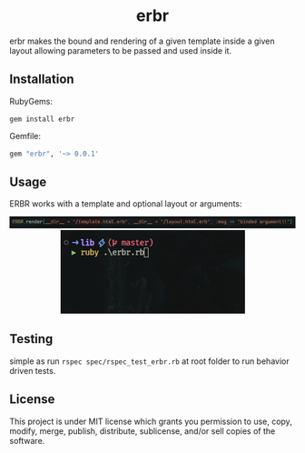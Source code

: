 # <div align="center"> erbr </div>
erbr makes the bound and rendering of a given template inside a given layout allowing parameters to be passed and used inside it.

## Installation
RubyGems:
```
gem install erbr
```
Gemfile: 
```sh
gem "erbr", '~> 0.0.1'
```

## Usage
ERBR works with a template and optional layout or arguments:
<br>
<div align="center">
    <img src="assets/erbr.png" alt="erbr-usage">
    <img src="assets/erbr.gif" alt="erbr-example">
</div>

## Testing
simple as run ```rspec spec/rspec_test_erbr.rb``` at root folder to run behavior driven tests.
<br>

## License
This project is under MIT license which grants you permission to use, copy, modify, merge, publish, distribute, sublicense, and/or sell copies of the software.
